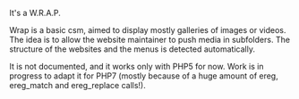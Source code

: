 It's a W.R.A.P.

Wrap is a basic csm, aimed to display mostly galleries of images or videos.
The idea is to allow the website maintainer to push media in subfolders. 
The structure of the websites and the menus is detected automatically.

It is not documented, and it works only with PHP5 for now. Work is in progress
to adapt it for PHP7 (mostly because of a huge amount of ereg, ereg_match and
ereg_replace calls!).

